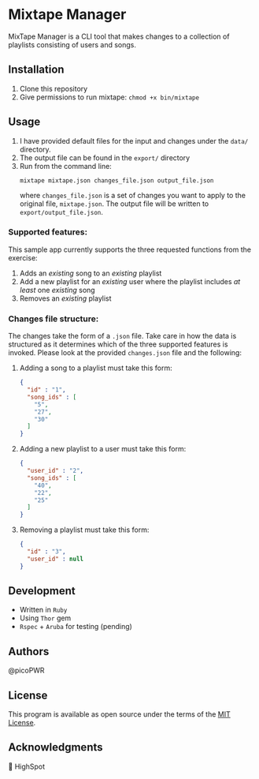 # Mixtape Manager
MixTape Manager is a CLI tool that makes changes to a collection of playlists consisting of users and songs.


## Installation
1. Clone this repository
1. Give permissions to run mixtape: `chmod +x bin/mixtape`

## Usage
1. I have provided default files for the input and changes under the `data/` directory.
1. The output file can be found in the `export/` directory
1. Run from the command line:
    ``` shell
    mixtape mixtape.json changes_file.json output_file.json
    ```
    where `changes_file.json` is a set of changes you want to apply to the original file, `mixtape.json`. The output file will be written to `export/output_file.json`.

### Supported features:
This sample app currently supports the three requested functions from the exercise:
1. Adds an _existing_ song to an _existing_ playlist
2. Add a new playlist for an _existing_ user where the playlist includes _at least_ one _existing_ song
3. Removes an _existing_ playlist

### Changes file structure:
The changes take the form of a `.json` file. Take care in how the data is structured as it determines which of the three supported features is invoked. Please look at the provided `changes.json` file and the following:
1. Adding a song to a playlist must take this form:
    ``` json
    {
      "id" : "1",
      "song_ids" : [
        "5",
        "27",
        "30"
      ]
    }
    ```
2. Adding a new playlist to a user must take this form:
    ``` json
    {
      "user_id" : "2",
      "song_ids" : [
        "40",
        "22",
        "25"
      ]
    }
    ```
3. Removing a playlist must take this form:
    ``` json
    {
      "id" : "3",
      "user_id" : null
    }
    ```

## Development
* Written in `Ruby`
* Using `Thor` gem
* `Rspec` + `Aruba` for testing (pending)

## Authors
@picoPWR

## License
This program is available as open source under the terms of the [MIT License](https://opensource.org/licenses/MIT).

## Acknowledgments
:wave: HighSpot